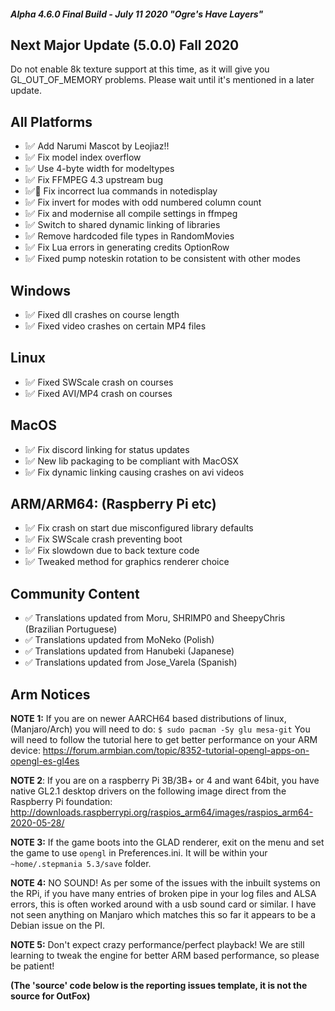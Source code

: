 ##### Alpha 4.6.0 Final Build - July 11 2020 "Ogre's Have Layers"
## Next Major Update (5.0.0) Fall 2020

Do not enable 8k texture support at this time, as it will give you GL_OUT_OF_MEMORY problems.
Please wait until it's mentioned in a later update.

## All Platforms
- ❕✅ Add Narumi Mascot by Leojiaz!!
- ❕✅ Fix model index overflow
- ❕✅ Use 4-byte width for modeltypes
- ❕✅ Fix FFMPEG 4.3 upstream bug
- ❕✅🐲 Fix incorrect lua commands in notedisplay
- ❕✅ Fix invert for modes with odd numbered column count
- ❕✅ Fix and modernise all compile settings in ffmpeg
- ❕✅ Switch to shared dynamic linking of libraries
- ❕✅ Remove hardcoded file types in RandomMovies
- ❕✅ Fix Lua errors in generating credits OptionRow
- ❕✅ Fixed pump noteskin rotation to be consistent with other modes

## Windows
- ❕✅ Fixed dll crashes on course length
- ❕✅ Fixed video crashes on certain MP4 files

## Linux
- ❕✅ Fixed SWScale crash on courses
- ❕✅ Fixed AVI/MP4 crash on courses

## MacOS
- ❕✅ Fix discord linking for status updates
- ❕✅ New lib packaging to be compliant with MacOSX
- ❕✅ Fix dynamic linking causing crashes on avi videos

## ARM/ARM64: (Raspberry Pi etc)
- ❕✅ Fix crash on start due misconfigured library defaults
- ❕✅ Fix SWScale crash preventing boot
- ❕✅ Fix slowdown due to back texture code
- ❕✅ Tweaked method for graphics renderer choice

## Community Content
- ✅ Translations updated from Moru, SHRIMP0 and SheepyChris  (Brazilian Portuguese)
- ✅ Translations updated from MoNeko (Polish) 
- ✅ Translations updated from Hanubeki (Japanese)
- ✅ Translations updated from Jose_Varela (Spanish)

## Arm Notices

**NOTE 1:** If you are on newer AARCH64 based distributions of linux, (Manjaro/Arch) you will need to do:
``$ sudo pacman -Sy glu mesa-git``
You will need to follow the tutorial here to get better performance on your ARM device:
https://forum.armbian.com/topic/8352-tutorial-opengl-apps-on-opengl-es-gl4es

**NOTE 2**: If you are on a raspberry Pi 3B/3B+ or 4 and want 64bit, you have native GL2.1 desktop drivers on the following image direct from the Raspberry Pi foundation:
http://downloads.raspberrypi.org/raspios_arm64/images/raspios_arm64-2020-05-28/

**NOTE 3:** If the game boots into the GLAD renderer, exit on the menu and set the game to use `opengl` in Preferences.ini. It will be within your `~home/.stepmania 5.3/save` folder.

**NOTE 4:** NO SOUND! As per some of the issues with the inbuilt systems on the RPi, if you have many entries of broken pipe in your log files and ALSA errors, this is often worked around with a usb sound card or similar. I have not seen anything on Manjaro which matches this so far it appears to be a Debian issue on the PI.

**NOTE 5:** Don't expect crazy performance/perfect playback! We are still learning to tweak the engine for better ARM based performance, so please be patient!

**(The 'source' code below is the reporting issues template, it is not the source for OutFox)**